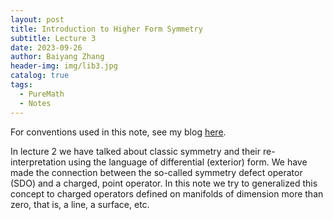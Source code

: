 ```yaml
---
layout: post
title: Introduction to Higher Form Symmetry
subtitle: Lecture 3
date: 2023-09-26
author: Baiyang Zhang
header-img: img/lib3.jpg
catalog: true
tags:
  - PureMath
  - Notes
---
```


For conventions used in this note, see my blog [here](http://www.mathlimbo.net/2022/07/17/Conventions-and-Formula/). 

In lecture 2 we have talked about classic symmetry and their re-interpretation using the language of differential (exterior) form. We have made the connection between the so-called symmetry defect operator (SDO) and a charged, point operator. In this note we try to generalized this concept to charged operators defined on manifolds of dimension more than zero, that is, a line, a surface, etc. 



